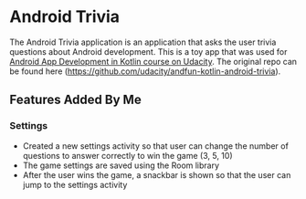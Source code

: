 # Android Trivia 

The Android Trivia application is an application that asks the user trivia questions about Android development.
This is a toy app that was used for [Android App Development in Kotlin course on Udacity](https://www.udacity.com/course/developing-android-apps-with-kotlin--ud9012).
The original repo can be found here (https://github.com/udacity/andfun-kotlin-android-trivia).
## Features Added By Me
### Settings
* Created a new settings activity so that user can change the number of questions to answer correctly to win the game (3, 5, 10)
* The game settings are saved using the Room library
* After the user wins the game, a snackbar is shown so that the user can jump to the settings activity
